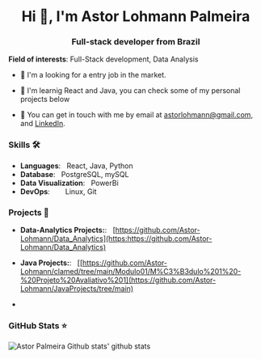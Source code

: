 <h1 align="center">Hi 👋, I'm Astor Lohmann Palmeira</h1>
<h3 align="center">Full-stack developer from Brazil</h3>

**Field of interests**: Full-Stack development, Data Analysis

- 🔭 I'm a looking for a entry job in the market.

- 🌱 I'm learnig React and Java, you can check some of my personal projects below

- 💬 You can get in touch with me by email at [astorlohmann@gmail.com](mailto:astorlohmann@gmail.com), and [LinkedIn](https://www.linkedin.com/in/astor-palmeira-0bb06190).


### Skills 🛠️

- **Languages**: &nbsp;                          React, Java, Python
- **Database**: &nbsp;                           PostgreSQL, mySQL
- **Data Visualization**: &nbsp;                 PowerBi
- **DevOps**:  &nbsp;&nbsp;&nbsp;&nbsp;          Linux, Git

### Projects 🐾

- **Data-Analytics Projects:**: &nbsp;           [https://github.com/Astor-Lohmann/Data_Analytics](https:https://github.com/Astor-Lohmann/Data_Analytics)

- **Java Projects:**: &nbsp;                     [[https://github.com/Astor-Lohmann/clamed/tree/main/Modulo01/M%C3%B3dulo%201%20-%20Projeto%20Avaliativo%201](https://github.com/Astor-Lohmann/JavaProjects/tree/main)
- 

### GitHub Stats ⭐
![Astor Palmeira Github stats' github stats](https://github-readme-stats.vercel.app/api?username=astor-lohmann&show_icons=true)
